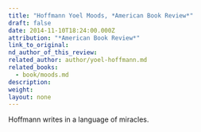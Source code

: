 ```yaml
---
title: "Hoffmann Yoel Moods, *American Book Review*"
draft: false
date: 2014-11-10T18:24:00.000Z
attribution: "*American Book Review*"
link_to_original:
nd_author_of_this_review:
related_author: author/yoel-hoffmann.md
related_books:
  - book/moods.md
description:
weight:
layout: none
---
```

Hoffmann writes in a language of miracles.

